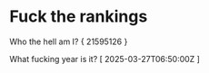 # Fuck the rankings

Who the hell am I?
{ 21595126 }

What fucking year is it?
[ 2025-03-27T06:50:00Z ]
